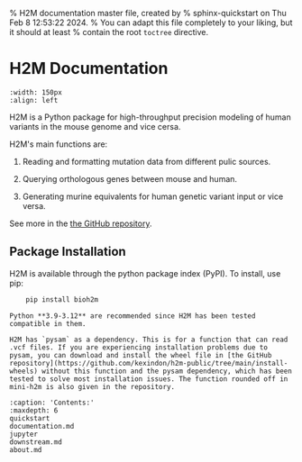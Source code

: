 % H2M documentation master file, created by
% sphinx-quickstart on Thu Feb  8 12:53:22 2024.
% You can adapt this file completely to your liking, but it should at least
% contain the root `toctree` directive.

# H2M Documentation
```{image} figures/h2m-logo-final.png  
:width: 150px
:align: left
```
H2M is a Python package for high-throughput precision modeling of human variants in the mouse genome and vice cersa.   

H2M's main functions are:  

1. Reading and formatting mutation data from different pulic sources.  

2. Querying orthologous genes between mouse and human.  

3. Generating murine equivalents for human genetic variant input or vice versa. 

See more in the [the GitHub repository](https://github.com/kexindon/h2m-public.git).   

## Package Installation 
H2M is available through the python package index (PyPI). To install, use pip:  
 
```python
    pip install bioh2m
```
```{attention}
Python **3.9-3.12** are recommended since H2M has been tested compatible in them. 
```
```{hint}
H2M has `pysam` as a dependency. This is for a function that can read .vcf files. If you are experiencing installation problems due to pysam, you can download and install the wheel file in [the GitHub repository](https://github.com/kexindon/h2m-public/tree/main/install-wheels) without this function and the pysam dependency, which has been tested to solve most installation issues. The function rounded off in mini-h2m is also given in the repository.  
```

```{toctree}
:caption: 'Contents:'
:maxdepth: 6
quickstart
documentation.md
jupyter
downstream.md
about.md
```